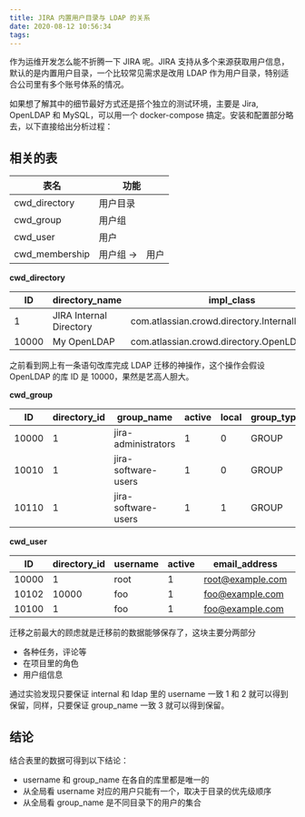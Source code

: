 ```yaml
---
title: JIRA 内置用户目录与 LDAP 的关系
date: 2020-08-12 10:56:34
tags:
---
```


作为运维开发怎么能不折腾一下 JIRA 呢。JIRA 支持从多个来源获取用户信息，默认的是内置用户目录，一个比较常见需求是改用 LDAP 作为用户目录，特别适合公司里有多个账号体系的情况。

如果想了解其中的细节最好方式还是搭个独立的测试环境，主要是 Jira, OpenLDAP 和 MySQL，可以用一个 docker-compose 搞定。安装和配置部分略去，以下直接给出分析过程：

## 相关的表

 表名            | 功能
----------------|--------------------
cwd_directory   | 用户目录
cwd_group       | 用户组
cwd_user        | 用户
cwd_membership  | 用户组 ->　用户


**cwd_directory**

ID      |  directory_name         | impl_class                                      | directory_type
--------|-------------------------|-------------------------------------------------|---------------
1       | JIRA Internal Directory | com.atlassian.crowd.directory.InternalDirectory | INTERNAL
10000   | My OpenLDAP             | com.atlassian.crowd.directory.OpenLDAP          | CONNECTOR

之前看到网上有一条语句改库完成 LDAP 迁移的神操作，这个操作会假设 OpenLDAP 的库 ID 是 10000，果然是艺高人胆大。

**cwd_group**

ID      | directory_id        |  group_name         | active  | local | group_type  
--------|---------------------|---------------------|---------|-------|-----------
10000   | 1                   | jira-administrators | 1       | 0     | GROUP
10010   | 1                   | jira-software-users | 1       | 0     | GROUP
10110   | 1                   | jira-software-users | 1       | 1     | GROUP

**cwd_user**

ID     | directory_id        | username             | active  | email_address         | CREDENTIAL
-------|---------------------|----------------------|---------|-----------------------|--------------------
10000  | 1                   | root                 | 1       | root@example.com      | {PKCS5S2}********
10102  | 10000               | foo                  | 1       | foo@example.com       | nopass
10100  | 1                   | foo                  | 1       | foo@example.com       | {PKCS5S2}********

迁移之前最大的顾虑就是迁移前的数据能够保存了，这块主要分两部分

- 各种任务，评论等
- 在项目里的角色
- 用户组信息

通过实验发现只要保证 internal 和 ldap 里的 username 一致 1 和 2 就可以得到保留，同样，只要保证 group_name 一致 3 就可以得到保留。

## 结论

结合表里的数据可得到以下结论：

- username 和 group_name 在各自的库里都是唯一的
- 从全局看 username 对应的用户只能有一个，取决于目录的优先级顺序
- 从全局看 group_name 是不同目录下的用户的集合
